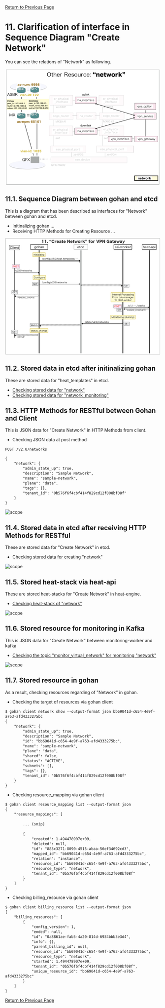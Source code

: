 [Return to Previous Page](00_vpn_gateway.md)

# 11. Clarification of interface in Sequence Diagram "Create Network"
You can see the relations of "Network" as following.

![Network](resource/gohan_investigate_for_vpngw.012.png)

## 11.1. Sequence Diagram between gohan and etcd
This is a diagram that has been described as interfaces for "Network" between gohan and etcd.

* Initinalizing gohan ...
* Receiving HTTP Methods for Creating Resource ...

![Create Network](diag/ESI_Sequence_Diagram_for_VPN_Gateway.017.png)

## 11.2. Stored data in etcd after initinalizing gohan
These are stored data for "heat_templates" in etcd.

* [Checking stored data for "network"](../heat_template/network.md)
* [Checking stored data for "network_monitoring"](../heat_template/network_monitoring.md)


## 11.3. HTTP Methods for RESTful between Gohan and Client
This is JSON data for "Create Network" in HTTP Methods from client.

* Checking JSON data at post method
```
POST /v2.0/networks
```
```
{
    "network": {
        "admin_state_up": true,
        "description": "Sample Network",
        "name": "sample-network",
        "plane": "data",
        "tags": {},
        "tenant_id": "0b576f6f4cbf414f829cd12f008bf08f"
    }
}
```
![scope](../images/esi_interface.004.png)


## 11.4. Stored data in etcd after receiving HTTP Methods for RESTful
These are stored data for "Create Network" in etcd.

* [Checking stored data for creating "network"](stored_in_etcd/CreateNetwork_01.md)

![scope](../images/esi_interface.005.png)


## 11.5. Stored heat-stack via heat-api
These are stored heat-stacks for "Create Network" in heat-engine.

* [Checking heat-stack of "network"](heat-stack/CreateNetwork_01.md)

![scope](../images/esi_interface.006.png)


## 11.6. Stored resource for monitoring in Kafka
This is JSON data for "Create Network" between monitoring-worker and kafka

* [Checking the topic "monitor_virtual_network" for monitoring "network"](stored_in_kafka/CreateNetwork_01.md)

![scope](../images/esi_interface.007.png)


## 11.7. Stored resource in gohan
As a result, checking resources regarding of "Network" in gohan.

* Checking the target of resources via gohan client
```
$ gohan client network show --output-format json bb69041d-c654-4e9f-a763-afd4333275bc
{
    "network": {
        "admin_state_up": true,
        "description": "Sample Network",
        "id": "bb69041d-c654-4e9f-a763-afd4333275bc",
        "name": "sample-network",
        "plane": "data",
        "shared": false,
        "status": "ACTIVE",
        "subnets": [],
        "tags": {},
        "tenant_id": "0b576f6f4cbf414f829cd12f008bf08f"
    }
}
```
* Checking resource_mapping via gohan client
```
$ gohan client resource_mapping list --output-format json
{
    "resource_mappings": [

        ... (snip)

        {
            "created": 1.494478907e+09,
            "deleted": null,
            "id": "883c3271-8090-4515-abaa-56ef34692cd3",
            "mapped_id": "bb69041d-c654-4e9f-a763-afd4333275bc",
            "relation": "instance",
            "resource_id": "bb69041d-c654-4e9f-a763-afd4333275bc",
            "resource_type": "network",
            "tenant_id": "0b576f6f4cbf414f829cd12f008bf08f"
        }
    ]
}
```
* Checking billing_resource via gohan client
```
$ gohan client billing_resource list --output-format json
{   
    "billing_resources": [
        {
            "config_version": 1,
            "ended": null,
            "id": "0a8861ae-fab5-4a20-814d-6934bbb3e3d4",
            "info": {},
            "parent_billing_id": null,
            "resource_id": "bb69041d-c654-4e9f-a763-afd4333275bc",
            "resource_type": "network",
            "started": 1.494478907e+09,
            "tenant_id": "0b576f6f4cbf414f829cd12f008bf08f",
            "unique_resource_id": "bb69041d-c654-4e9f-a763-afd4333275bc"
        }
    ]
}
```


[Return to Previous Page](00_vpn_gateway.md)
